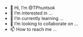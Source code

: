 - 👋 Hi, I’m @TPhuntsok
- 👀 I’m interested in ...
- 🌱 I’m currently learning ...
- 💞️ I’m looking to collaborate on ...
- 📫 How to reach me ...

<!---
TPhuntsok/TPhuntsok is a ✨ special ✨ repository because its `README.md` (this file) appears on your GitHub profile.
You can click the Preview link to take a look at your changes.
--->
